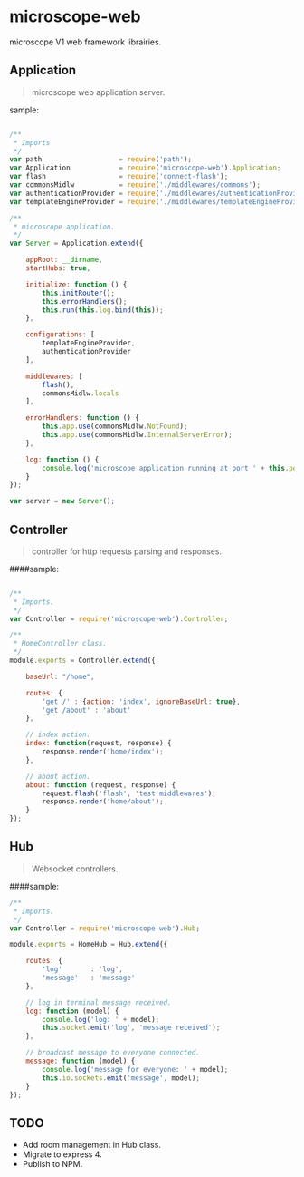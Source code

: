 microscope-web
==============

microscope V1 web framework librairies.

Application
-----------

> microscope web application server.

sample:

```js

/**
 * Imports
 */
var path                   = require('path');
var Application            = require('microscope-web').Application;
var flash                  = require('connect-flash');
var commonsMidlw           = require('./middlewares/commons');
var authenticationProvider = require('./middlewares/authenticationProvider');
var templateEngineProvider = require('./middlewares/templateEngineProvider');

/**
 * microscope application.
 */
var Server = Application.extend({

    appRoot: __dirname,
    startHubs: true,

    initialize: function () {
        this.initRouter();
        this.errorHandlers();
        this.run(this.log.bind(this));
    },

    configurations: [
        templateEngineProvider,
        authenticationProvider
    ],

    middlewares: [
        flash(),
        commonsMidlw.locals
    ],

    errorHandlers: function () {
        this.app.use(commonsMidlw.NotFound);
        this.app.use(commonsMidlw.InternalServerError);
    },

    log: function () {
        console.log('microscope application running at port ' + this.port);
    }
});

var server = new Server();

```


Controller
----------

> controller for http requests parsing and responses.

####sample:

```js

/**
 * Imports.
 */
var Controller = require('microscope-web').Controller;

/**
 * HomeController class.
 */
module.exports = Controller.extend({

    baseUrl: "/home",

    routes: {
        'get /' : {action: 'index', ignoreBaseUrl: true},
        'get /about' : 'about'
    },

    // index action.
    index: function(request, response) {
        response.render('home/index');
    },

    // about action.
    about: function (request, response) {
        request.flash('flash', 'test middlewares');
        response.render('home/about');
    }
});

```

Hub
---

> Websocket controllers.

####sample:

```js
/**
 * Imports.
 */
var Controller = require('microscope-web').Hub;

module.exports = HomeHub = Hub.extend({

    routes: {
        'log'       : 'log',
        'message'   : 'message'
    },

    // log in terminal message received.
    log: function (model) {
        console.log('log: ' + model);
        this.socket.emit('log', 'message received');
    },

    // broadcast message to everyone connected.
    message: function (model) {
        console.log('message for everyone: ' + model);
        this.io.sockets.emit('message', model);
    }
});

```

TODO
----

* Add room management in Hub class.
* Migrate to express 4.
* Publish to NPM.